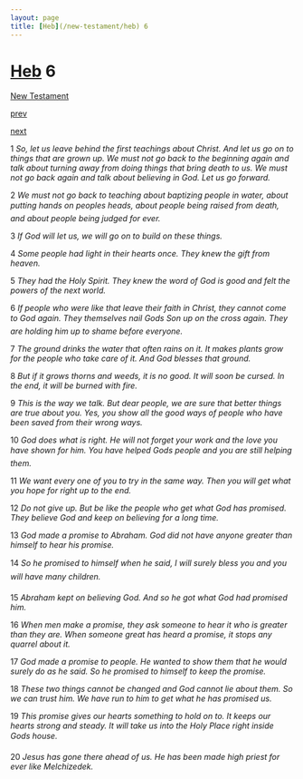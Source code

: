 ```yaml
---
layout: page
title: [Heb](/new-testament/heb) 6
---
```


# [Heb](/new-testament/heb) 6

[New Testament](/new-testament)


[prev](/new-testament/heb/heb-5.html)


[next](/new-testament/heb/heb-7.html)

1 _So, let us leave behind the first teachings about Christ. And let us go on to things that are grown up. We must not go back to the beginning again and talk about turning away from doing things that bring death to us. We must not go back again and talk about believing in God. Let us go forward._

2 _We must not go back to teaching about baptizing people in water, about putting hands on peoples heads, about people being raised from death, and about people being judged for ever._

3 _If God will let us, we will go on to build on these things._

4 _Some people had light in their hearts once. They knew the gift from heaven._

5 _They had the Holy Spirit. They knew the word of God is good and felt the powers of the next world._

6 _If people who were like that leave their faith in Christ, they cannot come to God again.  They themselves nail Gods Son up on the cross again. They are holding him up to shame before everyone._

7 _The ground drinks the water that often rains on it. It makes plants grow for the people who take care of it. And God blesses that ground._

8 _But if it grows thorns and weeds, it is no good. It will soon be cursed. In the end, it will be burned with fire._

9 _This is the way we talk. But dear people, we are sure that better things are true about you. Yes, you show all the good ways of people who have been saved from their wrong ways._

10 _God does what is right. He will not forget your work and the love you have shown for him. You have helped Gods people and you are still helping them._

11 _We want every one of you to try in the same way. Then you will get what you hope for right up to the end._

12 _Do not give up. But be like the people who get what God has promised. They believe God and keep on believing for a long time._

13 _God made a promise to Abraham. God did not have anyone greater than himself to hear his promise._

14 _So he promised to himself when he said, I will surely bless you and you will have many children._

15 _Abraham kept on believing God. And so he got what God had promised him._

16 _When men make a promise, they ask someone to hear it who is greater than they are.  When someone great has heard a promise, it stops any quarrel about it._

17 _God made a promise to people. He wanted to show them that he would surely do as he said. So he promised to himself to keep the promise._

18 _These two things cannot be changed and God cannot lie about them. So we can trust him.  We have run to him to get what he has promised us._

19 _This promise gives our hearts something to hold on to. It keeps our hearts strong and steady. It will take us into the Holy Place right inside Gods house._

20 _Jesus has gone there ahead of us. He has been made high priest for ever like Melchizedek._

